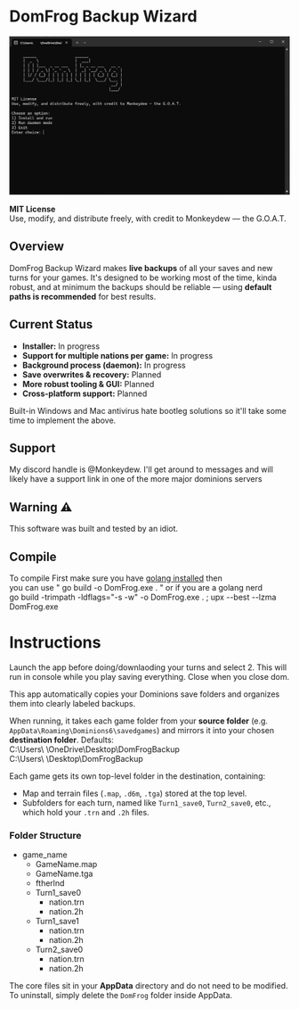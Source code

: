 # DomFrog Backup Wizard

![Alt text](domfrogpreview.png)

**MIT License**  
Use, modify, and distribute freely, with credit to Monkeydew — the G.O.A.T.

## Overview

DomFrog Backup Wizard makes **live backups** of all your saves and new turns for your games. It's designed to be working most of the time, kinda robust, and at minimum the backups should be reliable — using **default paths is recommended** for best results.

## Current Status

- **Installer:** In progress
- **Support for multiple nations per game:** In progress
- **Background process (daemon):** In progress
- **Save overwrites & recovery:** Planned
- **More robust tooling & GUI:** Planned
- **Cross-platform support:** Planned

Built-in Windows and Mac antivirus hate bootleg solutions so it'll take some time to implement the above.

## Support

My discord handle is @Monkeydew. I'll get around to messages and will likely have a support link in one of the more major dominions servers

## Warning ⚠️

This software was built and tested by an idiot.

## Compile

To compile
First make sure you have [golang installed](https://go.dev/) then  
you can use " go build -o DomFrog.exe . "
or if you are a golang nerd  
go build -trimpath -ldflags="-s -w" -o DomFrog.exe . ; upx --best --lzma DomFrog.exe

# Instructions

Launch the app before doing/downlaoding your turns and select 2. This will run in console while you play saving everything. Close when you close dom.

This app automatically copies your Dominions save folders and organizes them into clearly labeled backups.

When running, it takes each game folder from your **source folder** (e.g. `AppData\Roaming\Dominions6\savedgames`) and mirrors it into your chosen **destination folder**. Defaults:  
C:\Users\ <user> \OneDrive\Desktop\DomFrogBackup  
C:\Users\ <user> \Desktop\DomFrogBackup

Each game gets its own top-level folder in the destination, containing:

- Map and terrain files (`.map`, `.d6m`, `.tga`) stored at the top level.
- Subfolders for each turn, named like `Turn1_save0`, `Turn2_save0`, etc., which hold your `.trn` and `.2h` files.

### Folder Structure

- game_name
  - GameName.map
  - GameName.tga
  - ftherlnd
  - Turn1_save0
    - nation.trn
    - nation.2h
  - Turn1_save1
    - nation.trn
    - nation.2h
  - Turn2_save0
    - nation.trn
    - nation.2h

The core files sit in your **AppData** directory and do not need to be modified.  
To uninstall, simply delete the `DomFrog` folder inside AppData.
